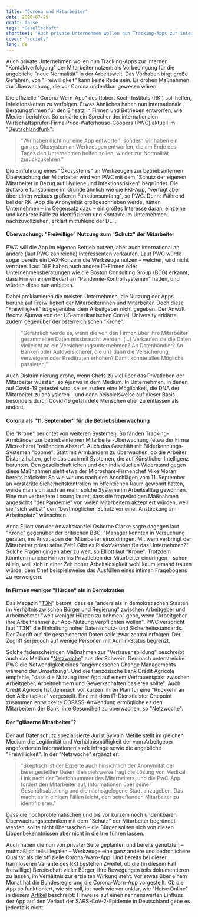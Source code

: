 ```yaml
---
title: "Corona und Mitarbeiter"
date: 2020-07-29
draft: false
tags: "Gesellschaft"
shorttext: "Auch private Unternehmen wollen nun Tracking-Apps zur internen Kontaktverfolgung der Mitarbeiter nutzen: als Vorbedingung für die angebliche neue Normalität in der Arbeitswelt."
cover: "society"
lang: de
---
```


Auch private Unternehmen wollen nun Tracking-Apps zur internen "Kontaktverfolgung" der Mitarbeiter nutzen: als Vorbedingung für die angebliche "neue Normalität" in der Arbeitswelt. Das Vorhaben birgt große Gefahren, von "Freiwilligkeit" kann keine Rede sein. Es drohen Maßnahmen zur Überwachung, die vor Corona undenkbar gewesen wären.

Die offizielle "Corona-Warn-App" des Robert Koch-Instituts (RKI) soll helfen, Infektionsketten zu verfolgen. Etwas Ähnliches haben nun internationale Beratungsfirmen für den Einsatz in Firmen und Betrieben entworfen, wie Medien berichten. So erklärte ein Sprecher der internationalen Wirtschaftsprüfer-Firma Price-Waterhouse-Coopers (PWC) aktuell im "[Deutschlandfunk](https://srv.deutschlandradio.de/themes/dradio/script/aod/index.html?audioMode=3&audioID=848639&state= "Wirtschaft und Gesellschaft")":

> "Wir haben nicht nur eine App entworfen, sondern wir haben ein ganzes Ökosystem an Werkzeugen entworfen, die am Ende des Tages den Unternehmen helfen sollen, wieder zur Normalität zurückzukehren."

Die Einführung eines "Ökosystems" an Werkzeugen zur betriebsinternen Überwachung der Mitarbeiter wird von PWC mit dem "Schutz der eigenen Mitarbeiter in Bezug auf Hygiene und Infektionsrisiken" begründet. Die Software funktioniere im Grunde ähnlich wie die RKI-App, "verfügt aber über einen weitaus größeren Funktionsumfang", so PWC. Denn: Während bei der RKI-App die Anonymität großgeschrieben werde, hätten Unternehmen – im Gegensatz dazu – ein großes Interesse daran, einzelne und konkrete Fälle zu identifizieren und Kontakte im Unternehmen nachzuvollziehen, erklärt mitfühlend der DLF.

#### Überwachung: "Freiwillige" Nutzung zum "Schutz" der Mitarbeiter

PWC will die App im eigenen Betrieb nutzen, aber auch international an andere (laut PWC zahlreiche) Interessenten verkaufen. Laut PWC würde sogar bereits ein DAX-Konzern die Werkzeuge nutzen – welcher, wird nicht verraten. Laut DLF haben auch andere IT-Firmen oder Unternehmensberatungen wie die Boston Consulting Group (BCG) erkannt, dass Firmen einen Bedarf an "Pandemie-Kontrollsystemen” hätten, und würden diese nun anbieten.

Dabei proklamieren die meisten Unternehmen, die Nutzung der Apps beruhe auf Freiwilligkeit der Mitarbeiterinnen und Mitarbeiter. Doch diese "Freiwilligkeit" ist gegenüber dem Arbeitgeber nicht gegeben. Der Anwalt Ifeoma Ajunwa von der US-amerikanischen Cornell University erklärte zudem gegenüber der österreichischen "[Krone](https://www.krone.at/2182377 "Mehr Überwachung im Job durch Corona - und danach?")":

> "Gefährlich werde es, wenn die von den Firmen über ihre Mitarbeiter gesammelten Daten missbraucht werden. (…) Verkaufen sie die Daten vielleicht an ein Versicherungsunternehmen? An Datenhändler? An Banken oder Autoversicherer, die uns dann die Versicherung verweigern oder Kreditraten erhöhen? Damit könnte alles Mögliche passieren."

Auch Diskriminierung drohe, wenn Chefs zu viel über das Privatleben der Mitarbeiter wüssten, so Ajunwa in dem Medium. In Unternehmen, in denen auf Covid-19 getestet wird, sei es zudem eine Möglichkeit, die DNA der Mitarbeiter zu analysieren – und dann beispielsweise auf dieser Basis besonders durch Covid-19 gefährdete Menschen eher zu entlassen als andere.

#### Corona als "11. September" für die Betriebsüberwachung

Die "Krone" berichtet von weiteren Systemen: So fänden Tracking-Armbänder zur betriebsinternen Mitarbeiter-Überwachung (etwa der Firma Microshare) "reißenden Absatz". Auch das Geschäft mit Bilderkennungs-Systemen "boome": Statt mit Armbändern zu überwachen, ob die Arbeiter Distanz halten, gehe das auch mit Systemen, die auf Künstlicher Intelligenz beruhten. Den gesellschaftlichen und den individuellen Widerstand gegen diese Maßnahmen sieht etwa der Microshare-Firmenchef Mike Moran bereits bröckeln: So wie wir uns nach den Anschlägen vom 11. September an verstärkte Sicherheitskontrollen im öffentlichen Raum gewöhnt hätten, werde man sich auch an mehr solche Systeme im Arbeitsalltag gewöhnen. Eine nun verbreitete Losung lautet, dass die fragwürdigen Maßnahmen angesichts "der Pandemie" von vielen Mitarbeitern akzeptiert würden, weil sie "sich selbst" den "bestmöglichen Schutz vor einer Ansteckung am Arbeitsplatz" wünschten.

Anna Elliott von der Anwaltskanzlei Osborne Clarke sagte dagegen laut "Krone" gegenüber der britischen BBC: "Manager könnten in Versuchung geraten, ins Privatleben der Mitarbeiter einzudringen. Mit wem verbringt der Mitarbeiter privat seine Zeit? Gibt es Risikofaktoren für das Unternehmen?" Solche Fragen gingen aber zu weit, so Elliott laut "Krone". Trotzdem könnten manche Firmen ins Privatleben der Mitarbeiter eindringen – schon allein, weil sich in einer Zeit hoher Arbeitslosigkeit wohl kaum jemand trauen würde, dem Chef beispielsweise das Ausfüllen eines intimen Fragebogens zu verweigern.

#### In Firmen weniger "Hürden" als in Demokratien

Das Magazin "[T3N](https://t3n.de/news/corona-apps-pwc-salesforce-fuer-1276709/ "Corona-Apps: PwC und Salesforce liefern Contact Tracing für Unternehmen")" betont, dass es "anders als in demokratischen Staaten im Verhältnis zwischen Bürger und Regierung" zwischen Arbeitgeber und Arbeitnehmer "weit weniger Hürden zu nehmen" gebe, wenn "Arbeitgeber ihre Arbeitnehmer zur App-Nutzung verpflichten wollen". PWC verspricht laut "T3N" die Einhaltung hoher Datenschutz- und Sicherheitsstandards. Der Zugriff auf die gespeicherten Daten solle zwar zentral erfolgen. Der Zugriff sei jedoch auf wenige Personen mit Admin-Status begrenzt.

Solche fadenscheinigen Maßnahmen zur "Vertrauensbildung" beschreibt auch das Medium "[Netzwoche](https://www.netzwoche.ch/news/2020-05-08/jetzt-kommen-die-corona-apps-fuer-unternehmen "Jetzt kommen die Corona-Apps für Unternehmen")" aus der Schweiz: Demnach unterstreiche PWC die Notwendigkeit eines "angemessenen Change Managements während der Umsetzung". Und die französische Bank Crédit Agricole empfehle, "dass die Nutzung ihrer App auf einem Vertrauenspakt zwischen Arbeitgeber, Arbeitnehmern und Gewerkschaften basieren sollte". Auch Crédit Agricole hat demnach vor kurzem ihren Plan für eine "Rückkehr an den Arbeitsplatz" vorgestellt. Eine mit dem IT-Dienstleister Onepoint zusammen entwickelte COPASS-Anwendung ermögliche es den Mitarbeitern der Bank, ihre Gesundheit zu überwachen, so "Netzwoche".

#### Der "gläserne Mitarbeiter”?

Der auf Datenschutz spezialisierte Jurist Sylvain Métille stellt im gleichen Medium die Legitimität und Verhältnismäßigkeit der vom Arbeitgeber angeforderten Informationen stark infrage sowie die angebliche "Freiwilligkeit". In der "Netzwoche" ergänzt er:

> "Skeptisch ist der Experte auch hinsichtlich der Anonymität der bereitgestellten Daten. Beispielsweise fragt die Lösung von Medikal Link nach der Telefonnummer des Mitarbeiters, und die PwC-App fordert den Mitarbeiter auf, Informationen über seine Geschäftsabteilung und die nächstgelegene Stadt anzugeben. Das macht es in einigen Fällen leicht, den betreffenden Mitarbeiter zu identifizieren."

Dass die hochproblematischen und bis vor kurzem noch undenkbaren Überwachungstechniken mit dem "Schutz" der Mitarbeiter begründet werden, sollte nicht überraschen – die Bürger sollten sich von diesen Lippenbekenntnissen aber nicht in die Irre führen lassen.

Auch haben die nun von privater Seite geplanten und bereits genutzten – mutmaßlich teils illegalen – Werkzeuge eine ganz andere und bedrohlichere Qualität als die offizielle Corona-Warn-App. Und bereits bei dieser harmloseren Variante des RKI bestehen Zweifel, ob die (in diesem Fall freiwillige) Bereitschaft vieler Bürger, ihre Bewegungen teils dokumentieren zu lassen, im Verhältnis zur erzielten Wirkung steht. Vor etwas über einem Monat hat die Bundesregierung die Corona-Warn-App vorgestellt. Ob die App so funktioniert, wie sie soll, ist nach wie vor unklar, wie "Heise Online" in diesem [Artikel](https://www.heise.de/news/Ein-Monat-Corona-Warn-App-Bisher-bleibt-der-Effekt-aus-4846827.html "Ein Monat Corona-Warn-App: Bisher bleibt der Effekt aus") beschreibt: Hinweise auf einen nennenswerten Einfluss der App auf den Verlauf der SARS-CoV-2-Epidemie in Deutschland gebe es jedenfalls nicht.
